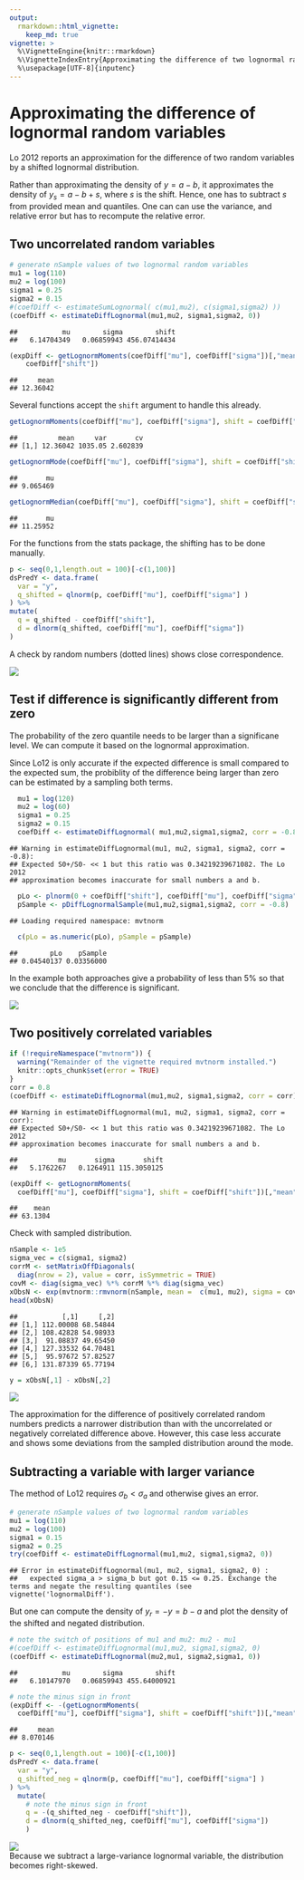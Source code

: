 ```yaml
---
output: 
  rmarkdown::html_vignette: 
    keep_md: true
vignette: >
  %\VignetteEngine{knitr::rmarkdown}
  %\VignetteIndexEntry{Approximating the difference of two lognormal random variables}
  %\usepackage[UTF-8]{inputenc}
---
```





# Approximating the difference of lognormal random variables

Lo 2012 reports an approximation for the difference of two random variables by
a shifted lognormal distribution.

Rather than approximating the density of $y = a - b$, 
it approximates the density of $y_s = a - b + s$, where
$s$ is the shift. 
Hence, one has to subtract $s$ from provided mean and quantiles. One can
can use the variance, and relative error but has to recompute the relative error.

## Two uncorrelated random variables

```r
# generate nSample values of two lognormal random variables
mu1 = log(110)
mu2 = log(100)
sigma1 = 0.25
sigma2 = 0.15
#(coefDiff <- estimateSumLognormal( c(mu1,mu2), c(sigma1,sigma2) ))
(coefDiff <- estimateDiffLognormal(mu1,mu2, sigma1,sigma2, 0))
```

```
##           mu        sigma        shift 
##   6.14704349   0.06859943 456.07414434
```

```r
(expDiff <- getLognormMoments(coefDiff["mu"], coefDiff["sigma"])[,"mean"] - 
    coefDiff["shift"])
```

```
##     mean 
## 12.36042
```

Several functions accept the `shift` argument to handle this already.

```r
getLognormMoments(coefDiff["mu"], coefDiff["sigma"], shift = coefDiff["shift"])
```

```
##          mean     var       cv
## [1,] 12.36042 1035.05 2.602839
```

```r
getLognormMode(coefDiff["mu"], coefDiff["sigma"], shift = coefDiff["shift"])
```

```
##       mu 
## 9.065469
```

```r
getLognormMedian(coefDiff["mu"], coefDiff["sigma"], shift = coefDiff["shift"])
```

```
##       mu 
## 11.25952
```

For the functions from the stats package, the shifting has to be done
manually.

```r
p <- seq(0,1,length.out = 100)[-c(1,100)]
dsPredY <- data.frame(
  var = "y", 
  q_shifted = qlnorm(p, coefDiff["mu"], coefDiff["sigma"] )
) %>%
mutate( 
  q = q_shifted - coefDiff["shift"],
  d = dlnorm(q_shifted, coefDiff["mu"], coefDiff["sigma"])
)
```

A check by random numbers (dotted lines) shows close correspondence.

<img src="lognormalDiff_files/figure-html/plotUncorr-1.png" style="display:block; margin: auto" />

## Test if difference is significantly different from zero

The probability of the zero quantile needs to be larger than a significane 
level.
We can compute it based on the lognormal approximation.

Since Lo12 is only accurate if the expected difference is small compared
to the expected sum, the probiblity of the difference being larger than zero can be estimated by a sampling both terms.


```r
  mu1 = log(120)
  mu2 = log(60)
  sigma1 = 0.25
  sigma2 = 0.15
  coefDiff <- estimateDiffLognormal( mu1,mu2,sigma1,sigma2, corr = -0.8 )
```

```
## Warning in estimateDiffLognormal(mu1, mu2, sigma1, sigma2, corr = -0.8):
## Expected S0+/S0- << 1 but this ratio was 0.34219239671082. The Lo 2012
## approximation becomes inaccurate for small numbers a and b.
```

```r
  pLo <- plnorm(0 + coefDiff["shift"], coefDiff["mu"], coefDiff["sigma"])
  pSample <- pDiffLognormalSample(mu1,mu2,sigma1,sigma2, corr = -0.8)
```

```
## Loading required namespace: mvtnorm
```

```r
  c(pLo = as.numeric(pLo), pSample = pSample)
```

```
##        pLo    pSample 
## 0.04540137 0.03356000
```

In the example both approaches give a probability of less than 5% so
that we conclude that the difference is significant.

<img src="lognormalDiff_files/figure-html/plotSignifZero-1.png" style="display:block; margin: auto" />

## Two positively correlated variables

```r
if (!requireNamespace("mvtnorm")) {
  warning("Remainder of the vignette required mvtnorm installed.")
  knitr::opts_chunk$set(error = TRUE) 
}
corr = 0.8
(coefDiff <- estimateDiffLognormal(mu1,mu2, sigma1,sigma2, corr = corr))
```

```
## Warning in estimateDiffLognormal(mu1, mu2, sigma1, sigma2, corr = corr):
## Expected S0+/S0- << 1 but this ratio was 0.34219239671082. The Lo 2012
## approximation becomes inaccurate for small numbers a and b.
```

```
##          mu       sigma       shift 
##   5.1762267   0.1264911 115.3050125
```

```r
(expDiff <- getLognormMoments(
  coefDiff["mu"], coefDiff["sigma"], shift = coefDiff["shift"])[,"mean"])
```

```
##    mean 
## 63.1304
```

Check with sampled distribution.

```r
nSample <- 1e5
sigma_vec = c(sigma1, sigma2)
corrM <- setMatrixOffDiagonals(
  diag(nrow = 2), value = corr, isSymmetric = TRUE)
covM <- diag(sigma_vec) %*% corrM %*% diag(sigma_vec)
xObsN <- exp(mvtnorm::rmvnorm(nSample, mean =  c(mu1, mu2), sigma = covM))
head(xObsN)
```

```
##           [,1]     [,2]
## [1,] 112.00008 68.54844
## [2,] 108.42828 54.98933
## [3,]  91.08837 49.65450
## [4,] 127.33532 64.70481
## [5,]  95.97672 57.82527
## [6,] 131.87339 65.77194
```

```r
y = xObsN[,1] - xObsN[,2]
```

<img src="lognormalDiff_files/figure-html/pdfDiffCorr80-1.png" style="display:block; margin: auto" />

The approximation for the difference of positively correlated random numbers 
predicts a 
narrower distribution than with the uncorrelated or negatively correlated difference above. However, this case less accurate and shows some deviations from the sampled distribution around the mode.

## Subtracting a variable with larger variance

The method of Lo12 requires $\sigma_b < \sigma_a$ and otherwise
gives an error.


```r
# generate nSample values of two lognormal random variables
mu1 = log(110)
mu2 = log(100)
sigma1 = 0.15
sigma2 = 0.25
try(coefDiff <- estimateDiffLognormal(mu1,mu2, sigma1,sigma2, 0))
```

```
## Error in estimateDiffLognormal(mu1, mu2, sigma1, sigma2, 0) : 
##   expected sigma_a > sigma_b but got 0.15 <= 0.25. Exchange the terms and negate the resulting quantiles (see vignette('lognormalDiff').
```

But one can compute the density of $y_r = -y = b - a$ and plot 
the density of the shifted and negated distribution.


```r
# note the switch of positions of mu1 and mu2: mu2 - mu1
#(coefDiff <- estimateDiffLognormal(mu1,mu2, sigma1,sigma2, 0)
(coefDiff <- estimateDiffLognormal(mu2,mu1, sigma2,sigma1, 0))
```

```
##           mu        sigma        shift 
##   6.10147970   0.06859943 455.64000921
```

```r
# note the minus sign in front
(expDiff <- -(getLognormMoments(
  coefDiff["mu"], coefDiff["sigma"], shift = coefDiff["shift"])[,"mean"]))
```

```
##     mean 
## 8.070146
```

```r
p <- seq(0,1,length.out = 100)[-c(1,100)]
dsPredY <- data.frame(
  var = "y", 
  q_shifted_neg = qlnorm(p, coefDiff["mu"], coefDiff["sigma"] )
) %>%
  mutate( 
    # note the minus sign in front
    q = -(q_shifted_neg - coefDiff["shift"]),
    d = dlnorm(q_shifted_neg, coefDiff["mu"], coefDiff["sigma"])
    )
```

<img src="lognormalDiff_files/figure-html/plotDiffLargerVar-1.png" style="display:block; margin: auto" />
Because we subtract a large-variance lognormal variable, the distribution
becomes right-skewed.

